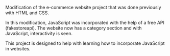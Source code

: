 Modification of the e-commerce website project that was done previously with HTML and CSS.

In this modification, JavaScript was incorporated with the help of a free API (fakestoreapi).
The website now has a category section and with JavaScript, interactivity is seen.

This project is designed to help with learning how to incorporate JavaScript in websites.
